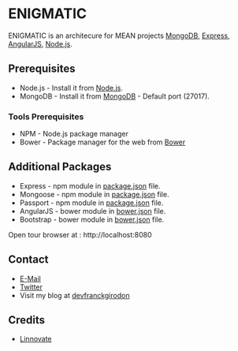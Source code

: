 # ENIGMATIC

ENIGMATIC is an architecure for MEAN projects [MongoDB](http://www.mongodb.org/), [Express](http://expressjs.com/), [AngularJS](http://angularjs.org/), [Node.js](http://www.nodejs.org/).   

## Prerequisites
* Node.js - Install it from [Node.js](http://www.nodejs.org/download/). 
* MongoDB - Install it from [MongoDB](http://www.mongodb.org/downloads) - Default port (27017).

### Tools Prerequisites
* NPM - Node.js package manager
* Bower - Package manager for the web from [Bower](http://bower.io/)

## Additional Packages
* Express - npm module in [package.json](package.json) file.
* Mongoose - npm module in [package.json](package.json) file.
* Passport - npm module in [package.json](package.json) file.
* AngularJS - bower module in [bower.json](bower.json) file.
* Bootstrap - bower module in [bower.json](bower.json) file.
   
Open tour browser at : http://localhost:8080

## Contact
  * [E-Mail](mailto:franck.girodon@gmail.com)
  * [Twitter](https://twitter.com/franckgirodon/)
  * Visit my blog at [devfranckgirodon](http://devfranckgirodon.fr/)

## Credits
  * [Linnovate](https://github.com/linnovate/mean)